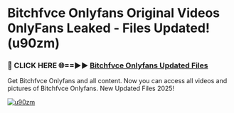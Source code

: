 # Bitchfvce Onlyfans Original Videos 0nlyFans Leaked - Files Updated! (u90zm)

<h3>🔴 CLICK HERE 🌐==►► <a href="https://tinyurl.com/ehrbuxhb" rel="nofollow">Bitchfvce Onlyfans Updated Files</a></h3>

Get Bitchfvce Onlyfans and all content. Now you can access all videos and pictures of Bitchfvce Onlyfans. New Updated Files 2025!

[![u90zm](https://i.imgur.com/lVYEuWS.gif)](https://tinyurl.com/ehrbuxhb)
